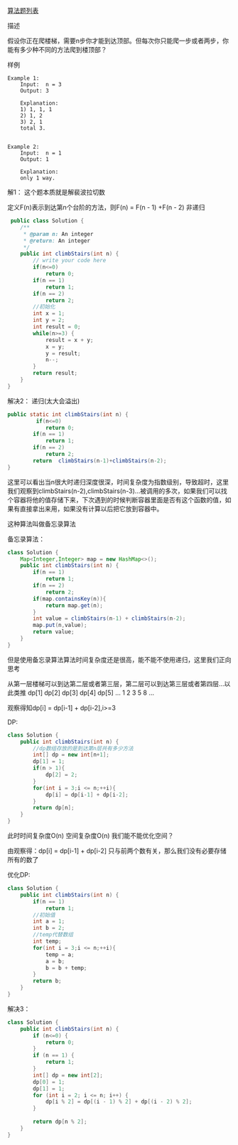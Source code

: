 <a id = "jump">[算法题列表](algorithm.md)</a>

描述

假设你正在爬楼梯，需要n步你才能到达顶部。但每次你只能爬一步或者两步，你能有多少种不同的方法爬到楼顶部？

样例
```
Example 1:
	Input:  n = 3
	Output: 3
	
	Explanation:
	1) 1, 1, 1
	2) 1, 2
	3) 2, 1
	total 3.


Example 2:
	Input:  n = 1
	Output: 1
	
	Explanation:  
	only 1 way.
```


解1：
这个题本质就是解裴波拉切数

定义F(n)表示到达第n个台阶的方法，则F(n) = F(n - 1) +F(n - 2) 
非递归
```java
 public class Solution {
    /**
     * @param n: An integer
     * @return: An integer
     */
    public int climbStairs(int n) {
        // write your code here
        if(n<=0)
            return 0;
        if(n == 1)
            return 1;
        if(n == 2)
            return 2;
        //初始化
        int x = 1;
        int y = 2;
        int result = 0;
        while(n>=3) {
            result = x + y;
            x = y;
            y = result;
            n--;
        }
        return result;
    }
}
```

解决2：
递归(太大会溢出)
```java
public static int climbStairs(int n) {
         if(n<=0)
            return 0;
        if(n == 1)
            return 1;
        if(n == 2)
            return 2;
        return  climbStairs(n-1)+climbStairs(n-2);    
}
```
这里可以看出当n很大时递归深度很深，时间复杂度为指数级别，导致超时，这里我们观察到climbStairs(n-2),climbStairs(n-3)…被调用的多次，如果我们可以找个容器将他的值存储下来，下次遇到的时候判断容器里面是否有这个函数的值，如果有直接拿出来用，如果没有计算以后把它放到容器中。

这种算法叫做备忘录算法

备忘录算法：

```java
class Solution {
    Map<Integer,Integer> map = new HashMap<>();
    public int climbStairs(int n) {
        if(n == 1)
            return 1;
        if(n == 2)
            return 2;
        if(map.containsKey(n)){
            return map.get(n);
        }
        int value = climbStairs(n-1) + climbStairs(n-2);
        map.put(n,value);
        return value;
    }
}
```

但是使用备忘录算法算法时间复杂度还是很高，能不能不使用递归，这里我们正向思考

从第一层楼梯可以到达第二层或者第三层，第二层可以到达第三层或者第四层…以此类推
dp[1] 	dp[2] 	dp[3] 	dp[4] 	dp[5] 	…
1 	2 	3 	5 	8 	…

观察得知dp[i] = dp[i-1] + dp[i-2],i>=3

DP:
```java
class Solution {
    public int climbStairs(int n) {
        //dp数组存放的是到达第n层共有多少方法
        int[] dp = new int[n+1];
        dp[1] = 1;
        if(n > 1){
            dp[2] = 2;
        }       
        for(int i = 3;i <= n;++i){
            dp[i] = dp[i-1] + dp[i-2];
        }
        return dp[n];
    }
}
```

此时时间复杂度O(n) 空间复杂度O(n) 我们能不能优化空间？

由观察得：dp[i] = dp[i-1] + dp[i-2] 只与前两个数有关，那么我们没有必要存储所有的数了

优化DP:
```java
class Solution {
    public int climbStairs(int n) {
        if(n == 1)
            return 1;
        //初始值
        int a = 1;
        int b = 2;
        //temp代替数组
        int temp;
        for(int i = 3;i <= n;++i){
            temp = a;
            a = b;
            b = b + temp;
        }
        return b;
    }
}
```
解决3：

```java
class Solution {
    public int climbStairs(int n) {
        if (n<=0) {
            return 0;
        }
        if (n == 1) {
            return 1;
        }
        int[] dp = new int[2];
        dp[0] = 1;
        dp[1] = 1;
        for (int i = 2; i <= n; i++) {
            dp[i % 2] = dp[(i - 1) % 2] + dp[(i - 2) % 2];
        }
        
        return dp[n % 2];
    }
}
```
